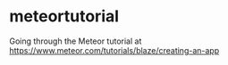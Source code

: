 # meteortutorial

Going through the Meteor tutorial at https://www.meteor.com/tutorials/blaze/creating-an-app
